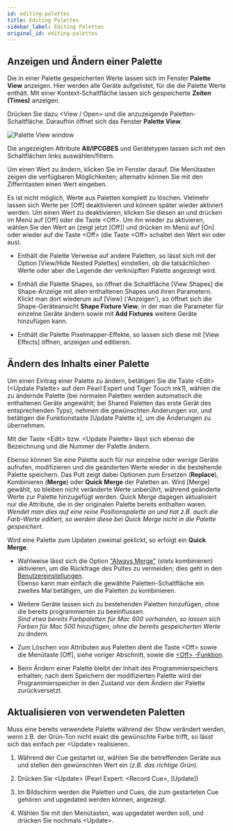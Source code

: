 ```yaml
---
id: editing-palettes
title: Editing Palettes
sidebar_label: Editing Palettes
original_id: editing-palettes
---
```


Anzeigen und Ändern einer Palette
---------------------------------

Die in einer Palette gespeicherten Werte lassen sich im Fenster **Palette
View** anzeigen. Hier werden alle Geräte aufgelistet, für die die Palette
Werte enthält. Mit einer Kontext-Schaltfläche lassen sich gespeicherte
**Zeiten (Times)** anzeigen.

Drücken Sie dazu \<View / Open\> und die anzuzeigende
Paletten-Schaltfläche. Daraufhin öffnet sich das Fenster **Palette View**.

![Palette View window](/docs/images/Palette-View-window.png)

Die angezeigten Attribute **All/IPCGBES** und Gerätetypen lassen sich 
mit den Schaltflächen links auswählen/filtern.

Um einen Wert zu ändern, klicken Sie im Fenster darauf. Die Menütasten
zeigen die verfügbaren Möglichkeiten; alternativ können Sie mit den
Zifferntasten einen Wert eingeben.

Es ist nicht möglich, Werte aus Paletten komplett zu löschen. Vielmehr
lassen sich Werte per [Off] deaktivieren und können später wieder 
aktiviert werden. Um einen Wert zu deaktivieren, klicken Sie diesen an 
und drücken im Menü auf \[Off\] oder die Taste \<Off\>. Um ihn wieder zu
aktivieren, wählen Sie den Wert an (zeigt jetzt [Off]) und drücken im 
Menü auf \[On\] oder wieder auf die Taste \<Off\> (die Taste \<Off\> 
schaltet den Wert ein oder aus).

-   Enthält die Palette Verweise auf andere Paletten, so lässt sich mit
    der Option \[View/Hide Nested Palettes\] einstellen, ob die
    tatsächlichen Werte oder aber die Legende der verknüpften Palette
    angezeigt wird.

-   Enthält die Palette Shapes, so öffnet die Schaltfläche \[View
    Shapes\] die Shape-Anzeige mit allen enthaltenen Shapes und ihren
    Parametern. Klickt man dort wiederum auf \[View\] ('Anzeigen'), so
    öffnet sich die Shape-Geräteansicht **Shape Fixture View**, in der 
	man die Parameter für einzelne Geräte ändern sowie mit **Add 
	Fixtures** weitere Geräte hinzufügen kann.

-   Enthält die Palette Pixelmapper-Effekte, so lassen sich diese mit
    \[View Effects\] öffnen, anzeigen und editieren.

Ändern des Inhalts einer Palette
--------------------------------

Um einen Eintrag einer Palette zu ändern, betätigen Sie die Taste
\<Edit\> (\<Update Palette\> auf dem Pearl Expert und Tiger Touch mk1),
wählen die zu ändernde Palette (bei normalen Paletten werden
automatisch die enthaltenen Geräte angewählt; bei Shared Paletten das
erste Gerät des entsprechenden Typs), nehmen die gewünschten Änderungen
vor, und betätigen die Funktionstaste \[Update Palette x\], um die
Änderungen zu übernehmen.

Mit der Taste \<Edit\> bzw. \<Update Palette\> lässt sich ebenso die 
Bezeichnung und die Nummer der Palette ändern.

Ebenso können Sie eine Palette auch für nur einzelne oder wenige Geräte
aufrufen, modifizieren und die geänderten Werte wieder in die bestehende
Palette speichern. Das Pult zeigt dabei Optionen zum Ersetzen (**Replace**),
Kombinieren (**Merge**) oder **Quick Merge** der Paletten an. Wird \[Merge\]
gewählt, so bleiben nicht veränderte Werte unberührt, während geänderte
Werte zur Palette hinzugefügt werden. Quick Merge dagegen aktualisiert
nur die Attribute, die in der originalen Palette bereits enthalten
waren. *Wendet man dies auf eine reine Positionspalette an und hat z.B.
auch die Farb-Werte editiert, so werden diese bei Quick Merge nicht in
die Palette gespeichert*.

Wird eine Palette zum Updaten zweimal geklickt, so erfolgt ein **Quick
Merge**.

-   Wahlweise lässt sich die Option ["Always 
	Merge"](../system-settings/user-settings.md#prompt-replace) 
	(stets kombinieren) aktivieren, um die Rückfrage des Pultes zu 
	vermeiden; dies geht in den [Benutzereinstellungen](../system-settings/user-settings.md).\
	Ebenso kann man einfach die gewählte Paletten-Schaltfläche ein 
	zweites Mal betätigen, um die Paletten zu kombinieren.

-   Weitere Geräte lassen sich zu bestehenden Paletten hinzufügen, ohne
    die bereits programmierten zu beeinflussen.\
	*Sind etwa bereits
    Farbpaletten für Mac 600 vorhanden, so lassen sich Farben für Mac
    500 hinzufügen, ohne die bereits gespeicherten Werte zu ändern.*

-   Zum Löschen von Attributen aus Paletten dient die Taste \<Off\>
	sowie die Menütaste \[Off\], siehe voriger Abschnitt, sowie die
	[\<Off\> -Funktion](../cues/editing-cues.md#deaktivieren-von-attributen-in-cues-mit-off).

-   Beim Ändern einer Palette bleibt der Inhalt des Programmierspeichers
    erhalten; nach dem Speichern der modifizierten Palette wird der
    Programmierspeicher in den Zustand vor dem Ändern der Palette
    zurückversetzt.

Aktualisieren von verwendeten Paletten
--------------------------------------

Muss eine bereits verwendete Palette während der Show verändert werden,
wenn z.B. der Grün-Ton nicht exakt die gewünschte Farbe trifft, so lässt
sich das einfach per \<Update\> realisieren.

1.  Während der Cue gestartet ist, wählen Sie die betreffenden Geräte
    aus und stellen den gewünschten Wert ein (*z.B. das richtige Grün*).

2.  Drücken Sie \<Update\> (Pearl Expert: \<Record Cue\>, \[Update\])

3.  Im Bildschirm werden die Paletten und Cues, die zum gestarteten Cue
    gehören und upgedated werden können, angezeigt.

4.  Wählen Sie mit den Menütasten, was upgedatet werden soll, und drücken 
	Sie nochmals \<Update\>.